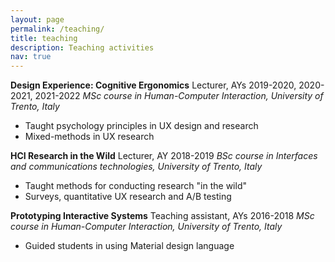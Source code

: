 ```yaml
---
layout: page
permalink: /teaching/
title: teaching
description: Teaching activities
nav: true
---
```

<p>
<b>Design Experience: Cognitive Ergonomics</b>
Lecturer, AYs 2019-2020, 2020-2021, 2021-2022
<i>MSc course in Human-Computer Interaction, University of Trento, Italy</i>
<ul>
<li>Taught psychology principles in UX design and research</li>
<li>Mixed-methods in UX research</li>
</ul>
</p>

<p>
<b>HCI Research in the Wild</b>
Lecturer, AY 2018-2019
<i>BSc course in Interfaces and communications technologies, University of Trento, Italy</i>
<ul>
<li>Taught methods for conducting research "in the wild"</li>
<li>Surveys, quantitative UX research and A/B testing</li>
</ul>
</p>

<p>
<b>Prototyping Interactive Systems</b>
Teaching assistant, AYs 2016-2018
<i>MSc course in Human-Computer Interaction, University of Trento, Italy</i>
<ul>
<li>Guided students in using Material design language</li>
</ul>
</p>

